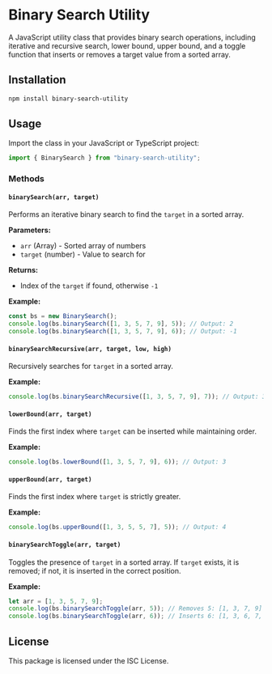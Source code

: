 # Binary Search Utility

A JavaScript utility class that provides binary search operations, including iterative and recursive search, lower bound, upper bound, and a toggle function that inserts or removes a target value from a sorted array.

## Installation

```sh
npm install binary-search-utility
```

## Usage

Import the class in your JavaScript or TypeScript project:

```javascript
import { BinarySearch } from "binary-search-utility";
```

### Methods

#### `binarySearch(arr, target)`

Performs an iterative binary search to find the `target` in a sorted array.

**Parameters:**

- `arr` (Array<number>) - Sorted array of numbers
- `target` (number) - Value to search for

**Returns:**

- Index of the `target` if found, otherwise `-1`

**Example:**

```javascript
const bs = new BinarySearch();
console.log(bs.binarySearch([1, 3, 5, 7, 9], 5)); // Output: 2
console.log(bs.binarySearch([1, 3, 5, 7, 9], 6)); // Output: -1
```

#### `binarySearchRecursive(arr, target, low, high)`

Recursively searches for `target` in a sorted array.

**Example:**

```javascript
console.log(bs.binarySearchRecursive([1, 3, 5, 7, 9], 7)); // Output: 3
```

#### `lowerBound(arr, target)`

Finds the first index where `target` can be inserted while maintaining order.

**Example:**

```javascript
console.log(bs.lowerBound([1, 3, 5, 7, 9], 6)); // Output: 3
```

#### `upperBound(arr, target)`

Finds the first index where `target` is strictly greater.

**Example:**

```javascript
console.log(bs.upperBound([1, 3, 5, 5, 7], 5)); // Output: 4
```

#### `binarySearchToggle(arr, target)`

Toggles the presence of `target` in a sorted array. If `target` exists, it is removed; if not, it is inserted in the correct position.

**Example:**

```javascript
let arr = [1, 3, 5, 7, 9];
console.log(bs.binarySearchToggle(arr, 5)); // Removes 5: [1, 3, 7, 9]
console.log(bs.binarySearchToggle(arr, 6)); // Inserts 6: [1, 3, 6, 7, 9]
```

## License

This package is licensed under the ISC License.
